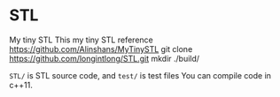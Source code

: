 # STL
My tiny STL
This my tiny STL reference https://github.com/Alinshans/MyTinySTL
git clone https://github.com/longintlong/STL.git
mkdir ./build/

`STL/` is STL source code, and `test/` is test files
You can compile code in c++11.